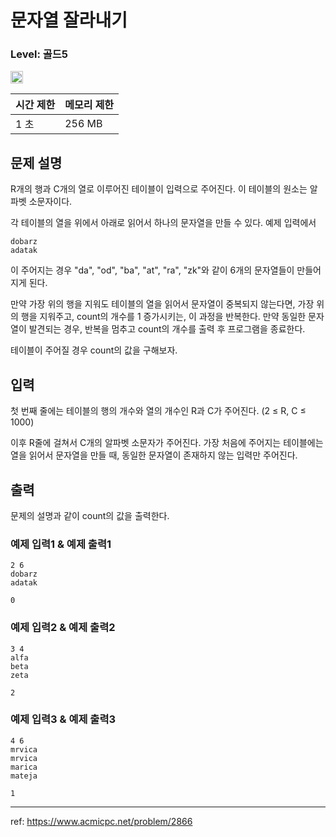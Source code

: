 # 문자열 잘라내기

### Level: 골드5

<img class="left" src="https://d2gd6pc034wcta.cloudfront.net/tier/11.svg" style="width: 20px" />

| 시간 제한 | 메모리 제한 |
| -------- | ---------- |
| 1 초 | 256 MB |

## 문제 설명

R개의 행과 C개의 열로 이루어진 테이블이 입력으로 주어진다. 이 테이블의 원소는 알파벳 소문자이다.

각 테이블의 열을 위에서 아래로 읽어서 하나의 문자열을 만들 수 있다. 예제 입력에서

```text
dobarz
adatak
```

이 주어지는 경우 "da", "od", "ba", "at", "ra", "zk"와 같이 6개의 문자열들이 만들어지게 된다.

만약 가장 위의 행을 지워도 테이블의 열을 읽어서 문자열이 중복되지 않는다면, 가장 위의 행을 지워주고, count의 개수를 1 증가시키는, 이 과정을 반복한다. 만약 동일한 문자열이 발견되는 경우, 반복을 멈추고 count의 개수를 출력 후 프로그램을 종료한다.

테이블이 주어질 경우 count의 값을 구해보자.

## 입력

첫 번째 줄에는 테이블의 행의 개수와 열의 개수인 R과 C가 주어진다. (2 ≤ R, C ≤ 1000)

이후 R줄에 걸쳐서 C개의 알파벳 소문자가 주어진다. 가장 처음에 주어지는 테이블에는 열을 읽어서 문자열을 만들 때, 동일한 문자열이 존재하지 않는 입력만 주어진다.

## 출력

문제의 설명과 같이 count의 값을 출력한다.

### 예제 입력1 & 예제 출력1

```text
2 6
dobarz
adatak

```

```text
0

```

### 예제 입력2 & 예제 출력2

```text
3 4
alfa
beta
zeta

```

```text
2

```

### 예제 입력3 & 예제 출력3

```text
4 6
mrvica
mrvica
marica
mateja

```

```text
1

```

---

ref: https://www.acmicpc.net/problem/2866